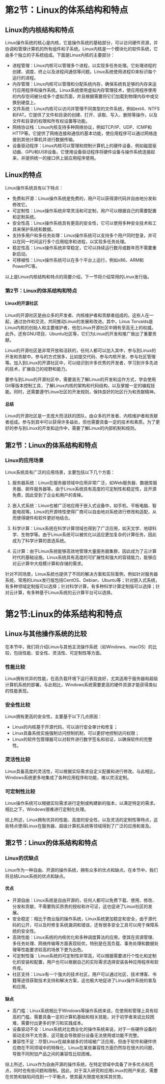 # 第2节：Linux的体系结构和特点
## Linux的内核结构和特点
Linux操作系统的核心是内核，它是操作系统的基础部分，可以访问硬件资源，并协调和管理计算机的所有组件和子系统。Linux内核是一个模块化的软件系统，它由多个独立的子系统组成。下面是Linux内核的主要部分：

- 进程管理：Linux内核可以管理多个进程，以实现多任务处理。它处理进程的创建、调度、终止以及进程间通信等问题。Linux系统使用进程ID来标识每个运行的进程。
- 内存管理：Linux内核可以管理和分配系统内存，确保系统有足够的内存来运行应用程序和操作系统。Linux系统使用虚拟内存管理技术，使应用程序使用的内存空间被分成多个虚拟页面，并且根据需要将它们加载到物理内存中或交换到硬盘上。
- 文件系统：Linux内核可以访问并管理不同类型的文件系统，例如ext4、NTFS和FAT。它提供了文件和目录的创建、打开、读取、写入、删除等操作，以及文件和目录的权限和所有权设置等功能。
- 网络协议栈：Linux内核支持多种网络协议，例如TCP/IP、UDP、ICMP和HTTP等。它提供了网络连接和通信的基本功能，使应用程序可以通过网络连接到其他计算机并进行数据传输。
- 设备驱动程序：Linux内核可以管理和控制计算机上的硬件设备，例如磁盘驱动器、GPU和USB设备。它使用设备驱动程序将硬件设备与操作系统连接起来，并提供统一的接口供上层应用程序使用。

## Linux的特点
Linux操作系统具有以下特点：

- 免费和开源：Linux操作系统是免费的，用户可以获得源代码并自由地分发和修改它。
- 可定制性：Linux操作系统非常灵活和可定制，用户可以根据自己的需要配置和定制系统。
- 安全性高：Linux操作系统具有更高的安全性，它可以使用多种安全技术和工具来保护系统和数据。
- 支持多用户和多任务处理：Linux操作系统可以支持多个用户同时登录，并可以在同一时间运行多个应用程序和进程，以实现多任务处理。
- 稳定性高：Linux操作系统非常稳定，它可以持续运行数月或数年而不需要重新启动。
- 可移植性：Linux操作系统可以在多个平台上运行，例如x86、ARM和PowerPC等。

以上是Linux内核结构和特点的简要介绍，下一节将介绍常用的Linux发行版。
### 第2节：Linux的体系结构和特点

#### Linux的开源社区

Linux的开源社区是由众多的开发者、内核维护者和贡献者组成的。这些人在一起，通过协作和交流，共同推动Linux的发展和改进。其中，Linus Torvalds是Linux内核的创始人和主要维护者，他在Linux开源社区中拥有至高无上的权威。此外，还有GNU项目、Ubuntu社区等，它们为Linux的开发和推广做出了重要贡献。 

Linux的开源社区是非常开放和活跃的，任何人都可以加入其中，参与到Linux的开发和贡献中。参与的方式很多，比如提交代码、参与内核开发、参与社区管理等。加入到Linux的开源社区中，可以结识到许多优秀的开发者，学习到许多先进的技术，扩展自己的视野和能力。

要参与到Linux的开源社区中，需要首先了解Linux的开发和运作方式，学会使用Git等版本控制工具，了解Linux内核的架构和代码结构，以及掌握一定的编程技能。同时，还需要遵守Linux社区的开发规则，保持良好的社区行为和贡献精神。

#### 总结

Linux的开源社区是一支庞大而活跃的团队，由众多的开发者、内核维护者和贡献者组成。参与到其中可以获得许多益处，但也需要具备一定的技术和素质。为了更好的参与到Linux的开发和运作中，需要了解Linux的内部机制和规则。
## 第2节：Linux的体系结构和特点

### Linux的应用场景

Linux系统具有广泛的应用场景，主要包括以下几个方面：

1. 服务器系统：Linux在服务器领域中应用非常广泛，如Web服务器、数据库服务器、邮件服务器等。由于Linux系统具有高度的可定制性和稳定性，且开源免费，因此受到了企业和用户的青睐。

2. 嵌入式系统：Linux也被广泛地应用于嵌入式设备中，如手机、平板电脑、智能电视等。Linux的开源特性使得厂商可以自由地对系统进行修改和适配，从而使得硬件和软件更好地结合。

3. 科学计算：Linux系统在科学计算领域也得到了广泛应用，如天文学、地球科学、生物学等。由于Linux系统可以被优化以适应更加复杂的计算任务，因此成为了科学计算的首选系统。

4. 云计算：由于Linux系统能够高效地管理大量服务器集群，因此成为了云计算时代的基础设施。Linux系统具有高度的可扩展性和强大的容错能力，能够应对云计算中大规模计算和存储的需求。

针对不同场景，Linux系统也提供了不同的解决方案和实际案例，例如针对服务器系统，常用的Linux发行版包括CentOS、Debian、Ubuntu等；针对嵌入式系统，有多种领域定制版可以选择；针对科学计算，有多种科学计算定制版可以选择；针对云计算，有多种基于Linux系统的云计算平台可以选择。
# 第2节:Linux的体系结构和特点

## Linux与其他操作系统的比较

在本节中，我们将介绍Linux与其他主流操作系统（如Windows、macOS）的比较，包括性能、安全性、灵活性、可定制性等方面。

### 性能比较

Linux拥有优异的性能，在高负载环境下运行表现良好，尤其适用于服务器和超级计算机系统的部署。与此相比，Windows系统需要更高的硬件资源才能获得类似的性能表现。

### 安全性比较

Linux拥有更高的安全性，主要基于以下几点原因：

- Linux的内核基于开源代码，可以进行安全审计和修复；
- Linux具备系统实施强制访问控制机制，可以更好地控制访问权限；
- Linux的软件包管理器可以对软件进行数字签名和验证，以确保软件的完整性。

### 灵活性比较

Linux具备高度的灵活性，可以根据实际需求自定义配置和进行修改。与此相比，Windows系统更多地集成了各种应用程序和功能，难以灵活定制。

### 可定制性比较

Linux操作系统可以根据实际需求进行定制或构建新的版本，以满足特定的需求。相比之下，Windows很难进行定制化处理。

综上所述，Linux拥有优异的性能、高度的安全性，以及灵活的定制性等特点，这些特点使得Linux在服务器、超级计算机系统等领域得到了广泛的应用和普及。
## 第2节：Linux的体系结构和特点

### Linux的优缺点

Linux作为一种自由、开源的操作系统，拥有众多的优点和缺点。在本节中，我们将总结Linux系统的优点和缺点。

#### 优点

- 开源自由：Linux系统是自由开源的，任何人都可以免费下载、使用、修改、分发和贡献，不需要购买昂贵的授权和许可证，这也促进了Linux社区的发展。
- 安全稳定：相比于商业版的操作系统，Linux系统更加稳定和安全，由于源代码的公开，可以及时修复系统漏洞和错误，还有很多安全工具可以用于保障系统的安全性。
- 高效性能：Linux系统的内核优化和多种调度算法的应用，使其在资源管理、多任务处理、网络传输等方面表现较优，特别是在高负载、事务处理和数据处理等性能要求较高的场景下更为出色。
- 可定制性强：Linux系统的可定制性非常高，可以根据需要进行个性化和定制化的安装和配置，用户也可以根据自己的实际需求选择安装各种应用程序和软件库。
- 社区支持：Linux有一个强大的技术社区，用户可以通过社区、技术博客、书籍等途径获取技术支持和解决方案，这也极大地促进了Linux操作系统的普及和应用。

#### 缺点

- 高门槛：Linux系统相比于Windows等操作系统来说，在使用和管理上具有较高的门槛，需要具备一定的计算机基础和相关技能，对于初学者来说比较困难，需要付出更多的学习和实践成本。
- 设备驱动不全：Linux系统对比商业化的操作系统来说，对于一些硬件设备的驱动支持不太完善，这可能会导致部分设备无法使用或功能不完整。
- 兼容性不足：尽管Linux在越来越多的领域被广泛应用，但由于软件和硬件供应商在不同领域中的特殊化，Linux在某些兼容性方面仍然存在很大的问题，导致不同附加产品之间的兼容性比较困难。

综上所述，Linux作为自由开源的操作系统，在特定领域中具备了许多优点和亮点，同时也有些问题和限制。因此，对于深入研究和应用Linux的用户来说，需要在优势和缺陷间找到一个平衡点，使其最大限度地发挥其优势。

